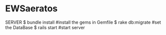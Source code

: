 # EWSaeratos

SERVER
$ bundle install    #install the gems in Gemfile
$ rake db:migrate   #set the DataBase
$ rails start       #start server
